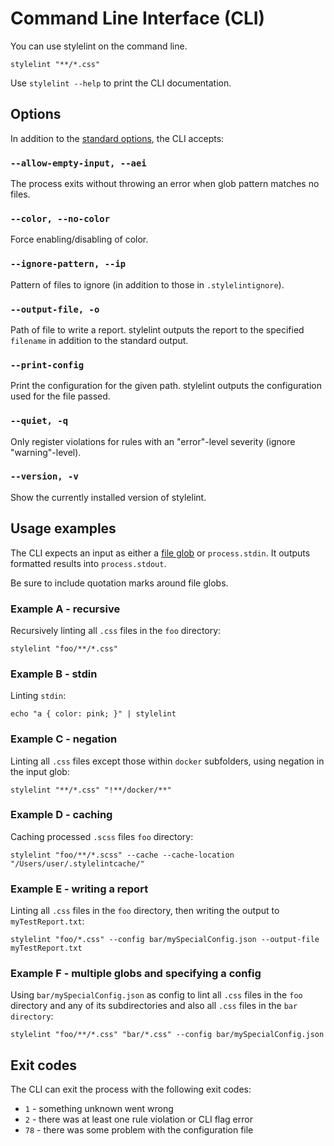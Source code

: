 # Command Line Interface (CLI)

You can use stylelint on the command line.

```shell
stylelint "**/*.css"
```

Use `stylelint --help` to print the CLI documentation.

## Options

In addition to the [standard options](options.md), the CLI accepts:

### `--allow-empty-input, --aei`

The process exits without throwing an error when glob pattern matches no files.

### `--color, --no-color`

Force enabling/disabling of color.

### `--ignore-pattern, --ip`

Pattern of files to ignore (in addition to those in `.stylelintignore`).

### `--output-file, -o`

Path of file to write a report. stylelint outputs the report to the specified `filename` in addition to the standard output.

### `--print-config`

Print the configuration for the given path. stylelint outputs the configuration used for the file passed.

### `--quiet, -q`

Only register violations for rules with an "error"-level severity (ignore "warning"-level).

### `--version, -v`

Show the currently installed version of stylelint.

## Usage examples

The CLI expects an input as either a [file glob](https://github.com/sindresorhus/globby) or `process.stdin`. It outputs formatted results into `process.stdout`.

Be sure to include quotation marks around file globs.

### Example A - recursive

Recursively linting all `.css` files in the `foo` directory:

```shell
stylelint "foo/**/*.css"
```

### Example B - stdin

Linting `stdin`:

```shell
echo "a { color: pink; }" | stylelint
```

### Example C - negation

Linting all `.css` files except those within `docker` subfolders, using negation in the input glob:

```shell
stylelint "**/*.css" "!**/docker/**"
```

### Example D - caching

Caching processed `.scss` files `foo` directory:

```shell
stylelint "foo/**/*.scss" --cache --cache-location "/Users/user/.stylelintcache/"
```

### Example E - writing a report

Linting all `.css` files in the `foo` directory, then writing the output to `myTestReport.txt`:

```shell
stylelint "foo/*.css" --config bar/mySpecialConfig.json --output-file myTestReport.txt
```

### Example F - multiple globs and specifying a config

Using `bar/mySpecialConfig.json` as config to lint all `.css` files in the `foo` directory and any of its subdirectories and also all `.css` files in the `bar directory`:

```shell
stylelint "foo/**/*.css" "bar/*.css" --config bar/mySpecialConfig.json
```

## Exit codes

The CLI can exit the process with the following exit codes:

- `1` - something unknown went wrong
- `2` - there was at least one rule violation or CLI flag error
- `78` - there was some problem with the configuration file

